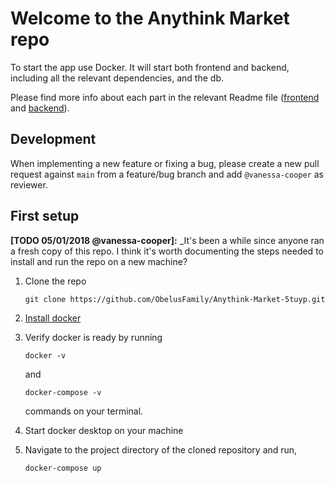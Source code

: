 # Welcome to the Anythink Market repo

To start the app use Docker. It will start both frontend and backend, including all the relevant dependencies, and the db.

Please find more info about each part in the relevant Readme file ([frontend](frontend/readme.md) and [backend](backend/README.md)).

## Development

When implementing a new feature or fixing a bug, please create a new pull request against `main` from a feature/bug branch and add `@vanessa-cooper` as reviewer.

## First setup

**[TODO 05/01/2018 @vanessa-cooper]:** \_It's been a while since anyone ran a fresh copy of this repo. I think it's worth documenting the steps needed to install and run the repo on a new machine?

1. Clone the repo
    ```
    git clone https://github.com/ObelusFamily/Anythink-Market-5tuyp.git
    ```

2. [Install docker](https://docs.docker.com/get-docker/)

3. Verify docker is ready by running
    ```
    docker -v
    ```
    and
    ```
    docker-compose -v
    ```
    commands on your terminal.

4. Start docker desktop on your machine

5. Navigate to the project directory of the cloned repository and run,
    ```
    docker-compose up
    ```
